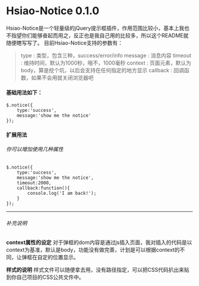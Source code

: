 # Hsiao-Notice 0.1.0
Hsiao-Notice是一个轻量级的jQuery提示框插件，作用范围比较小，基本上我也不指望你们能够奋起而用之，反正也是我自己用的比较多，所以这个README就随便瞎写写了。
目前Hsiao-Notice支持的参数有：

>type : 类型，包含三种，success/error/info
>message : 消息内容
>timeout : 维持时间，默认为1000秒，哦不，1000毫秒
>context : 页面元素，默认为body，算是挖个坑，以后会支持在任何指定的地方显示
>callback : 回调函数，如果不会用就关闭浏览器吧

#### 基础用法如下：
```
$.notice({
    type:'success',
    message:'show me the notice'
});
```

#### 扩展用法
###### 你可以增加使用几种属性
```
$.notice({
    type:'success',
    message:'show me the notice',
    timeout:2000,
    callback:function(){
        console.log('I am back!');
    }
});
```
-------
###### 补充说明
**context属性的设定**
对于弹框的dom内容是通过js插入页面，我对插入的代码是以context为基准，默认是body，功能没有做完善，计划是可以根据context的不同，让弹框在自定的位置显示。

**样式的说明**
样式文件可以随便拿去用，没有路径指定，可以把CSS代码扒出来贴到你自己项目的CSS公共文件中。
